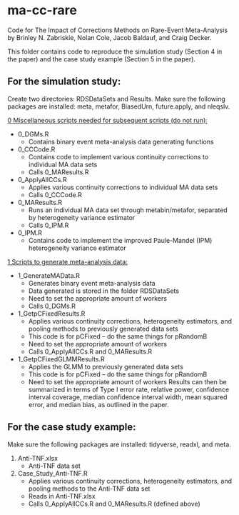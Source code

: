 # ma-cc-rare
Code for The Impact of Corrections Methods on Rare-Event Meta-Analysis by Brinley N. Zabriskie, Nolan Cole, Jacob Baldauf, and Craig Decker.

This folder contains code to reproduce the simulation study (Section 4 in the paper) and the case study example (Section 5 in the paper). 

## For the simulation study:
Create two directories: RDSDataSets and Results. Make sure the following packages are installed: meta, metafor, BiasedUrn, future.apply, and nleqslv.

<ins>0 Miscellaneous scripts needed for subsequent scripts (do not run):</ins>
- 0_DGMs.R
  - Contains binary event meta-analysis data generating functions
- 0_CCCode.R
  - Contains code to implement various continuity corrections to individual MA data sets
  - Calls 0_MAResults.R
- 0_ApplyAllCCs.R
  - Applies various continuity corrections to individual MA data sets
  - Calls 0_CCCode.R
- 0_MAResults.R
  - Runs an individual MA data set through metabin/metafor, separated by heterogeneity variance estimator
  - Calls 0_IPM.R
- 0_IPM.R
  - Contains code to implement the improved Paule-Mandel (IPM) heterogeneity variance estimator

<ins>1 Scripts to generate meta-analysis data:</ins>
- 1_GenerateMAData.R
  - Generates binary event meta-analysis data
  - Data generated is stored in the folder RDSDataSets
  - Need to set the appropriate amount of workers 
  - Calls 0_DGMs.R
- 1_GetpCFixedResults.R
  - Applies various continuity corrections, heterogeneity estimators, and pooling methods to previously generated data sets
  - This code is for pCFixed – do the same things for pRandomB
  - Need to set the appropriate amount of workers 
  - Calls 0_ApplyAllCCs.R and 0_MAResults.R
- 1_GetpCFixedGLMMResults.R
  - Applies the GLMM to previously generated data sets
  - This code is for pCFixed – do the same things for pRandomB
  - Need to set the appropriate amount of workers 
Results can then be summarized in terms of Type I error rate, relative power, confidence interval coverage, median confidence interval width, mean squared error, and median bias, as outlined in the paper.

## For the case study example:
Make sure the following packages are installed: tidyverse, readxl, and meta.
1. Anti-TNF.xlsx
    - Anti-TNF data set
2. Case_Study_Anti-TNF.R 
    - Applies various continuity corrections, heterogeneity estimators, and pooling methods to the Anti-TNF data set
    - Reads in Anti-TNF.xlsx
    - Calls 0_ApplyAllCCs.R and 0_MAResults.R (defined above)
